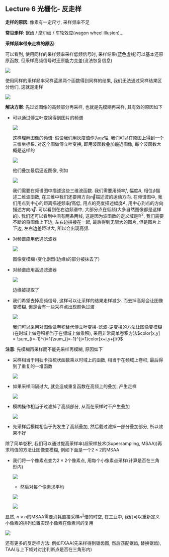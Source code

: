 ## Lecture 6 光栅化- 反走样

**走样的原因**: 像素有一定尺寸, 采样频率不足

**常见走样**: 锯齿 / 摩尔纹 / 车轮效应(wagon wheel illusion)...

**采样频率带来走样的原因**: 

可以看到, 使用同样的采样频率采样低频信号时, 采样结果(蓝色虚线)可以基本还原原函数, 但采样高频信号时还原能力变差(没法恢复信息)

![](./img/6-1.png)

使用同样的采样频率采样蓝黑两个函数得到同样的结果, 我们无法通过采样结果区分他们, 这就是走样 

![](./img/6-2.png)

**解决方案**: 先过滤图像的高频部分再采样, 也就是先模糊再采样, 其有效的原因如下

- 可以通过傅立叶变换得到图片的频谱

  ![](./img/6-3.png)

  这样理解图像的频谱: 假设我们用灰度值作为$oz$轴, 我们可以在原图上得到一个三维坐标系. 对这个图做傅立叶变换, 即用波函数叠加逼近图像, 每个波函数大概是这样的

  ![](./img/6-6.png)

  他们叠加最后逼近图像, 例如

  ![](./img/6-7.png)

  我们需要在频谱图中描述这些三维波函数. 我们需要用频率$f$, 幅度$A$, 相位$\phi$描述二维波函数, 在三维中我们还要用方向$\vec{n}$描述波的运动方向. 在频谱图中, 我们用点到中心的距离描述频率$f$高低, 用点的亮度描述幅度$A$, 用中心到点的方向描述方向$\vec{n}$. 可以看到在右边频谱中, 大部分点在低频(大多自然图像都是这样的). 我们还可以看到中间有两条两线, 这是因为波函数的定义域是$\mathbb{R}^2$, 我们需要不断的将图像上下边, 左右边拼接在一起, 最后得到无限大的图片, 但是图片上下边, 左右边差距过大, 所以会出现高频. 

- 对频谱应用低通滤波器

  ![](./img/6-4.png)

  图像变模糊 (变化剧烈(边缘)的部分被抹去了)

- 对频谱应用高通滤波器

  ![](./img/6-5.png)

  边缘被提取了

- 我们希望去掉高频信号, 这样可以让采样的结果走样减少. 而去掉高频会让图像变模糊. 但是会有一些采样点出现颜色过渡

  ![](./img/6-8.png)

  我们可以采用对图像做卷积替代傅立叶变换-滤波-逆变换的方法让图像变模糊(在时域上做卷积相当于在频域上做乘积), 采用非常简单卷积方法$color[x,y] = \sum_{i=-1}^{i=1}\sum_{j=-1}^{j=1}color[x+i,y+j]/9$

**注意**: 先模糊再采样而不能先采样再模糊, 原因如下

- 采样相当于用狄卡拉梳状函数乘以时域上的函数, 相当于在频域上卷积, 最后得到了重复的一堆函数

  ![](./img/6-9.png)

- 如果采样间隔过大, 就会造成重复函数在高频上的叠加, 产生走样

  ![](./img/6-10.png)

- 模糊操作相当于过滤掉了高频部分, 从而在采样时不产生叠加

  ![](./img/6-11.png)

- 先采样后模糊相当于先发生了高频叠加, 然后载过滤掉一部分叠加部分, 所以效果不好

除了简单卷积, 我们可以通过提高采样率(超采样技术(Supersampling, MSAA))再求均值的方法让图像变模糊, 例如下面是一个$2\times 2$的MSAA

- 我们将一个像素点变为$2\times 2$个像素点, 用每个小像素点采样(计算是否在三角形内)

  ![](./img/6-12.png)

  - 然后对每个像素求平均

  ![](./img/6-13.png)

  ![](./img/6-14.png)

显然, $n\times n$的MSAA需要消耗直接采样$n^2$倍的时空, 在工业中, 我们可以重新定义小像素的排列位置实现小像素在像素间的复用

![](./img/6-15.jpg)

还有更多的反走样方法: 例如FXAA(先采样得到锯齿图, 然后匹配锯齿, 替换锯齿), TAA(与上下帧对对比判断点是否在三角形内)






















